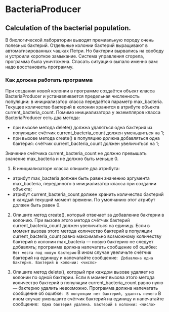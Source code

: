 # BacteriaProducer
## Calculation of the bacterial population.

В биологической лаборатории выводят премиальную породу очень полезных бактерий. Отдельные колонии бактерий выращивают в автоматизированных чашках Петри.
Но бактерии вырвались на свободу и устроили короткое замыкание. Система управления сгорела, программа была уничтожена. Спасать ситуацию выпало именно вам: надо восстановить программу.

### Как должна работать программа

При создании новой колонии в программе создаётся объект класса BacteriaProducer и устанавливается предельная численность популяции: в инициализатор класса передаётся параметр max_bacteria. 
Текущее количество бактерий в колонии хранится в атрибуте объекта current_bacteria_count.
Помимо инициализатора у экземпляров класса BacteriaProducer есть два метода:

- при вызове метода delete() должна удаляться одна бактерия из популяции: счётчик current_bacteria_count должен уменьшиться на 1;
- при вызове метода create() в популяцию должна добавляться одна бактерия: счётчик current_bacteria_count должен увеличиться на 1;
  
Значение счётчика current_bacteria_count не должно превышать значение max_bacteria и не должно быть меньше 0. 
1. В инициализаторе класса опишите два атрибута:
  - атрибут max_bacteria должен быть равен значению аргумента max_bacteria, переданного в инициализатор класса при создании объекта;
  - атрибут current_bacteria_count должен хранить количество бактерий в каждый текущий момент времени. По умолчанию этот атрибут должен быть равен 0.
2. Опишите метод create(), который отвечает за добавление бактерии в колонию. 
 При вызове этого метода счётчик бактерий current_bacteria_count должен увеличиться на единицу. 
 Если в момент вызова этого метода количество бактерий в популяции current_bacteria_count равно максимально возможному количеству бактерий в колонии max_bacteria — новую бактерию не следует добавлять; программа должна напечатать сообщение об ошибке:
``` Нет места под новую бактерию```
   В ином случае увеличьте счётчик бактерий на единицу и напечатайте сообщение:
``` Добавлена одна бактерия. Бактерий в колонии: <число>```
  
3. Опишите метод delete(), который при каждом вызове удаляет из колонии по одной бактерии. 
 Если в момент вызова этого метода количество бактерий в популяции current_bacteria_count равно нулю — бактерию удалить невозможно. Программа должна напечатать сообщение об ошибке:
``` В популяции нет бактерий, удалять нечего```
  В ином случае уменьшите счётчик бактерий на единицу и напечатайте сообщение:
``` Одна бактерия удалена. Бактерий в колонии: <число>```
  
